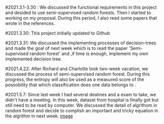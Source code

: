 #2021.3.1-3.30 : We discussed the functional requirements in this project and desided to use semi-supervised random forests. Then I started to working on my proposal. During this period, I also read some papers that wrote in the references.

#2021.3.30: This project initially updated to Github

#2021.3.31: We discussed the implementing processes of decision-trees and made the goal of next week which is to read the paper 'Semi-supervised random forest' and ,if time is enough, implement my own implemented decision tree.

#2021.4.22: After Richard and Charlotte took two-week vacation, we discussed the process of semi-supervised random forest. During this progress, the entropy will also be used as a measured score of the possobility that which classification does one data belongs to . 

#2021.5.7: Since last week I had several dealines and a exam to take, we didn't have a meeting. In this week, dataset from hospital is finally got but still need to be read by computer. We discussed the detail of algrithom in random forest and decide to complish an important and tricky equation in the algrithm in next week. 
[image](https://user-images.githubusercontent.com/73624319/117657314-53d87100-b191-11eb-8241-c0ef35e24869.png)

